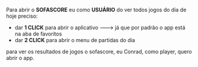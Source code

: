 Para abrir o **SOFASCORE** eu como **USUÁRIO** do ver todos jogos do dia de hoje preciso:
  - dar **1 CLICK** para abrir o aplicativo
 ---> já que por padrão o app está na aba de favoritos
  - dar **2 CLICK** para abrir o menu de partidas do dia 













para ver os resultados de jogos o sofascore, eu Conrad, como player, quero abrir o app.